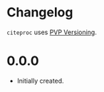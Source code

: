 # Changelog

`citeproc` uses [PVP Versioning][1].


0.0.0
=====

* Initially created.

[1]: https://pvp.haskell.org